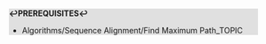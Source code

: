 <div style="margin:2em; background-color: #e0e0e0;">

<strong>↩PREREQUISITES↩</strong>

 * Algorithms/Sequence Alignment/Find Maximum Path_TOPIC

</div>

